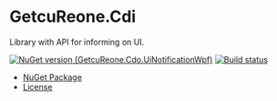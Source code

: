 # GetcuReone.Cdi

Library with API for informing on UI.

[![NuGet version (GetcuReone.Cdo.UiNotificationWpf)](https://img.shields.io/nuget/v/GetcuReone.Cdo.UiNotificationWpf.svg?style=flat-square)](https://www.nuget.org/packages/GetcuReone.Cdo.UiNotificationWpf/)
[![Build status](https://dev.azure.com/GetcuReone-Studio/OpenSource-Projects/_apis/build/status/master-GetcuReone.Cdo.UiNotificationWpf?branchName=master)](https://dev.azure.com/GetcuReone-Studio/OpenSource-Projects/_build/latest?definitionId=45)

- [NuGet Package](https://www.nuget.org/packages/GetcuReone.Cdi.WpfExtension/)
- [License](LICENSE.txt)

